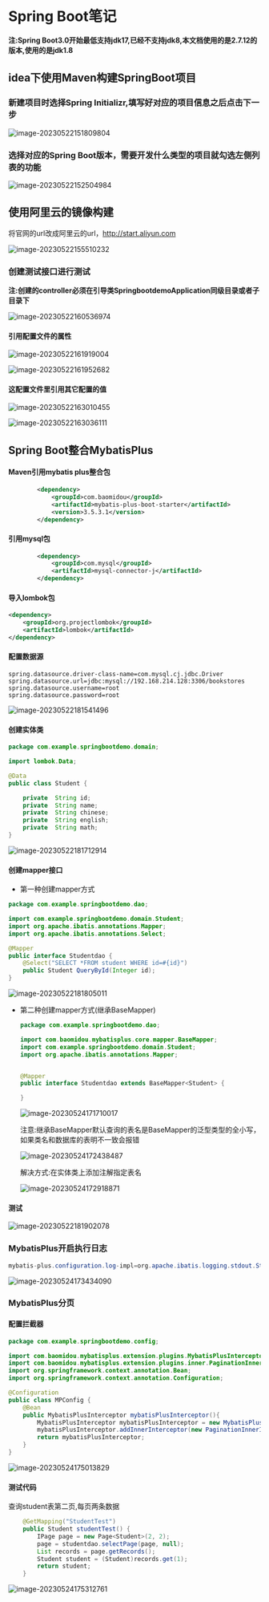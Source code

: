 # Spring Boot笔记

**注:Spring Boot3.0开始最低支持jdk17,已经不支持jdk8,本文档使用的是2.7.12的版本,使用的是jdk1.8**

## idea下使用Maven构建SpringBoot项目

### 新建项目时选择Spring Initializr,填写好对应的项目信息之后点击下一步

![image-20230522151809804](images\image-20230522151809804.png)

### 选择对应的Spring Boot版本，需要开发什么类型的项目就勾选左侧列表的功能

![image-20230522152504984](images\image-20230522152504984.png)

## 使用阿里云的镜像构建

将官网的url改成阿里云的url，http://start.aliyun.com

![image-20230522155510232](images\image-20230522155510232.png)

### 创建测试接口进行测试

**注:创建的controller必须在引导类SpringbootdemoApplication同级目录或者子目录下**

![image-20230522160536974](images\image-20230522160536974.png)

#### 引用配置文件的属性

![image-20230522161919004](images\image-20230522161919004.png)

![image-20230522161952682](images\image-20230522161952682.png)

#### 这配置文件里引用其它配置的值

![image-20230522163010455](images\image-20230522163010455.png)

![image-20230522163036111](images\image-20230522163036111.png)

## Spring Boot整合MybatisPlus

#### Maven引用mybatis plus整合包

```xml
        <dependency>
            <groupId>com.baomidou</groupId>
            <artifactId>mybatis-plus-boot-starter</artifactId>
            <version>3.5.3.1</version>
        </dependency>
```

#### 引用mysql包

```xml
        <dependency>
            <groupId>com.mysql</groupId>
            <artifactId>mysql-connector-j</artifactId>
        </dependency>
```

#### 导入lombok包

```xml
<dependency>
    <groupId>org.projectlombok</groupId>
    <artifactId>lombok</artifactId>
</dependency>
```

#### 配置数据源

```properties
spring.datasource.driver-class-name=com.mysql.cj.jdbc.Driver
spring.datasource.url=jdbc:mysql://192.168.214.128:3306/bookstores
spring.datasource.username=root
spring.datasource.password=root
```

![image-20230522181541496](images\image-20230522181541496.png)

#### 创建实体类

```java
package com.example.springbootdemo.domain;

import lombok.Data;

@Data
public class Student {

    private  String id;
    private  String name;
    private  String chinese;
    private  String english;
    private  String math;
}
```

![image-20230522181712914](images\image-20230522181712914.png)

#### 创建mapper接口

- 第一种创建mapper方式

```java
package com.example.springbootdemo.dao;

import com.example.springbootdemo.domain.Student;
import org.apache.ibatis.annotations.Mapper;
import org.apache.ibatis.annotations.Select;

@Mapper
public interface Studentdao {
    @Select("SELECT *FROM student WHERE id=#{id}")
    public Student QueryById(Integer id);
}
```

![image-20230522181805011](images\image-20230522181805011.png)

- 第二种创建mapper方式(继承BaseMapper)

  ```java
  package com.example.springbootdemo.dao;
  
  import com.baomidou.mybatisplus.core.mapper.BaseMapper;
  import com.example.springbootdemo.domain.Student;
  import org.apache.ibatis.annotations.Mapper;
  
  
  @Mapper
  public interface Studentdao extends BaseMapper<Student> {
  
  }
  ```

  ![image-20230524171710017](images\image-20230524171710017.png)

  注意:继承BaseMapper默认查询的表名是BaseMapper的泛型类型的全小写，如果类名和数据库的表明不一致会报错

  ![image-20230524172438487](images\image-20230524172438487.png)

  解决方式:在实体类上添加注解指定表名

  ![image-20230524172918871](images\image-20230524172918871.png)

  

#### 测试

![image-20230522181902078](images\image-20230522181902078.png)

### MybatisPlus开启执行日志

```java
mybatis-plus.configuration.log-impl=org.apache.ibatis.logging.stdout.StdOutImpl
```

![image-20230524173434090](images\image-20230524173434090.png)

### MybatisPlus分页

#### 配置拦截器

```java
package com.example.springbootdemo.config;

import com.baomidou.mybatisplus.extension.plugins.MybatisPlusInterceptor;
import com.baomidou.mybatisplus.extension.plugins.inner.PaginationInnerInterceptor;
import org.springframework.context.annotation.Bean;
import org.springframework.context.annotation.Configuration;

@Configuration
public class MPConfig {
    @Bean
    public MybatisPlusInterceptor mybatisPlusInterceptor(){
        MybatisPlusInterceptor mybatisPlusInterceptor = new MybatisPlusInterceptor();
        mybatisPlusInterceptor.addInnerInterceptor(new PaginationInnerInterceptor());
        return mybatisPlusInterceptor;
    }
}
```

![image-20230524175013829](images\image-20230524175013829.png)

#### 测试代码

查询student表第二页,每页两条数据

```java
    @GetMapping("StudentTest")
    public Student studentTest() {
        IPage page = new Page<Student>(2, 2);
        page = studentdao.selectPage(page, null);
        List records = page.getRecords();
        Student student = (Student)records.get(1);
        return student;
    }
```

![image-20230524175312761](images\image-20230524175312761.png)